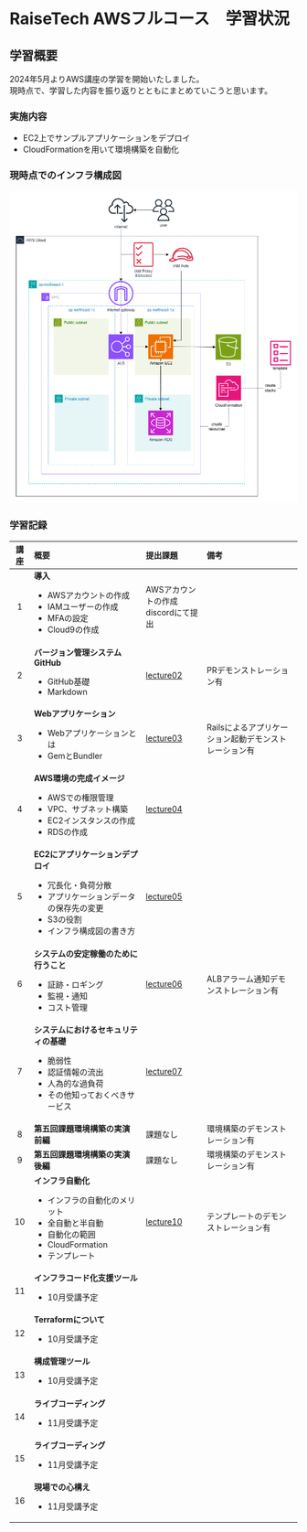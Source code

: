 # RaiseTech AWSフルコース　学習状況
## 学習概要  
2024年5月よりAWS講座の学習を開始いたしました。  
現時点で、学習した内容を振り返りとともにまとめていこうと思います。  
### 実施内容  
- EC2上でサンプルアプリケーションをデプロイ  
- CloudFormationを用いて環境構築を自動化
### 現時点でのインフラ構成図  
![構成図](/readmeimg/kouseizu.drawio.png)  
### 学習記録  

|講座|概要|提出課題|備考|
|:---:|:---|:----|:---|
|1|**導入**<ul><li> AWSアカウントの作成<li> IAMユーザーの作成<li> MFAの設定<li> Cloud9の作成|AWSアカウントの作成 <br> discordにて提出|
|2|**バージョン管理システムGitHub**<ul><li>GitHub基礎<li> Markdown|[lecture02](lecture02.md)|PRデモンストレーション有|
|3|**Webアプリケーション**<ul><li>Webアプリケーションとは<li> GemとBundler|[lecture03](lecture03.md)|Railsによるアプリケーション起動デモンストレーション有|
|4|**AWS環境の完成イメージ**<ul><li>AWSでの権限管理<li> VPC、サブネット構築<li> EC2インスタンスの作成<li> RDSの作成|[lecture04](lecture04.md)|
|5|**EC2にアプリケーションデプロイ**<ul><li>冗長化・負荷分散<li> アプリケーションデータの保存先の変更<li> S3の役割<li> インフラ構成図の書き方|[lecture05](mdfail5)
|6|**システムの安定稼働のために行うこと**<ul><li>証跡・ロギング<li> 監視・通知<li> コスト管理|[lecture06](lecture06/lecture06.md)|ALBアラーム通知デモンストレーション有|
|7|**システムにおけるセキュリティの基礎**<ul><li>脆弱性<li> 認証情報の流出<li> 人為的な過負荷<li> その他知っておくべきサービス|[lecture07](lecture07.md)|
|8|**第五回課題環境構築の実演前編**|課題なし|環境構築のデモンストレーション有|
|9|**第五回課題環境構築の実演後編**|課題なし|環境構築のデモンストレーション有|
|10|**インフラ自動化**<ul><li>インフラの自動化のメリット<li> 全自動と半自動<li> 自動化の範囲<li> CloudFormation<li> テンプレート|[lecture10](lecture10/lecture10.md)|テンプレートのデモンストレーション有|
|11|**インフラコード化支援ツール**<ul><li> 10月受講予定
|12|**Terraformについて**<ul><li> 10月受講予定
|13|**構成管理ツール**<ul><li> 10月受講予定
|14|**ライブコーディング**<ul><li> 11月受講予定
|15|**ライブコーディング**<ul><li> 11月受講予定
|16|**現場での心構え**<ul><li> 11月受講予定